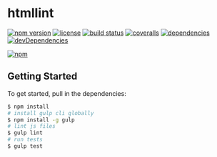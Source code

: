 htmllint
========

[![npm version](http://img.shields.io/npm/v/htmllint.svg?style=flat-square)](https://npmjs.org/package/htmllint)
[![license](http://img.shields.io/npm/l/htmllint.svg?style=flat-square)](https://npmjs.org/package/htmllint)
[![build status](http://img.shields.io/travis/htmllint/htmllint/master.svg?style=flat-square)](https://travis-ci.org/htmllint/htmllint)
[![coveralls](http://img.shields.io/coveralls/htmllint/htmllint.svg?style=flat-square)](https://coveralls.io/r/htmllint/htmllint)
[![dependencies](http://img.shields.io/david/htmllint/htmllint.svg?style=flat-square)](https://david-dm.org/htmllint/htmllint)
[![devDependencies](http://img.shields.io/david/dev/htmllint/htmllint.svg?style=flat-square)](https://david-dm.org/htmllint/htmllint)

[![npm](https://nodei.co/npm/htmllint.png?mini=true)](https://npmsjs.org/package/htmllint)

Getting Started
---------------

To get started, pull in the dependencies:

```bash
$ npm install
# install gulp cli globally
$ npm install -g gulp
# lint js files
$ gulp lint
# run tests
$ gulp test
```
